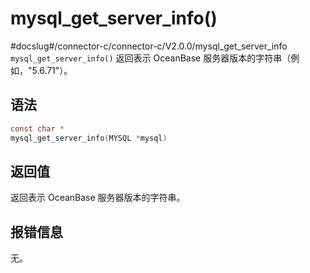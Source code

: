 mysql_get_server_info() 
============================================
#docslug#/connector-c/connector-c/V2.0.0/mysql_get_server_info
`mysql_get_server_info()` 返回表示 OceanBase 服务器版本的字符串（例如，"5.6.71"）。

语法 
-----------------------

```c
const char *
mysql_get_server_info(MYSQL *mysql)
```



返回值 
------------------------

返回表示 OceanBase 服务器版本的字符串。

报错信息 
-------------------------

无。
